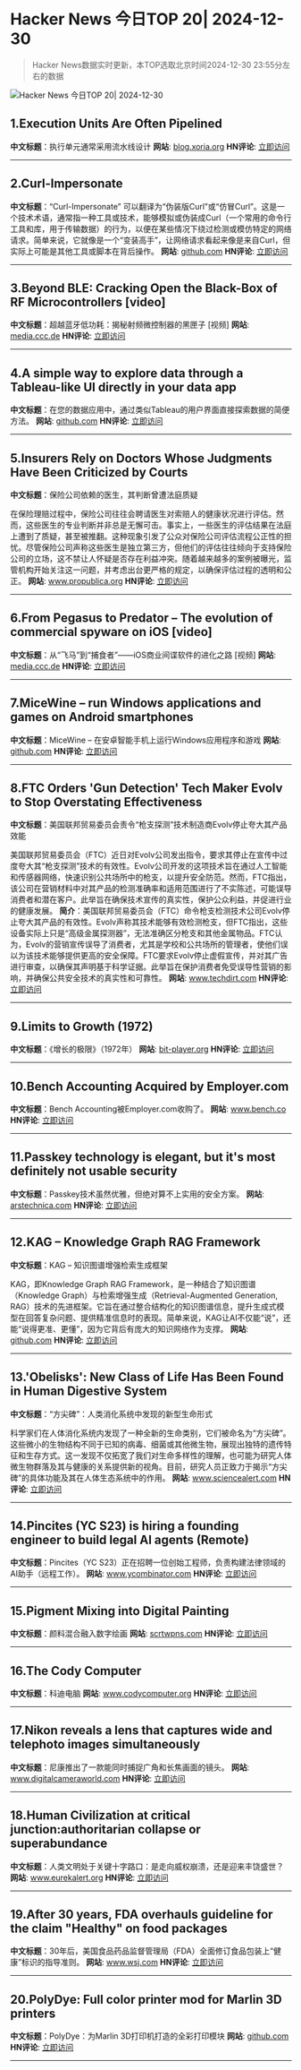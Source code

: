 # Hacker News 今日TOP 20| 2024-12-30

> Hacker News数据实时更新，本TOP选取北京时间2024-12-30 23:55分左右的数据

![Hacker News 今日TOP 20| 2024-12-30](https://img.chuhaix.com/2024/0910_imageFile-1665440404179-628424718_1725901191.png)

## 1.Execution Units Are Often Pipelined
**中文标题**：执行单元通常采用流水线设计
**网站**:  <a href='https://blog.xoria.org/pipelining/' target='_blank' rel='nofollow'>blog.xoria.org</a>
**HN评论**:  <a href='https://news.ycombinator.com/item?id=42520861&utm_source=www.chuhaix.com' target='_blank' rel='nofollow'>立即访问</a>

---

## 2.Curl-Impersonate
**中文标题**：“Curl-Impersonate” 可以翻译为“伪装版Curl”或“仿冒Curl”。这是一个技术术语，通常指一种工具或技术，能够模拟或伪装成Curl（一个常用的命令行工具和库，用于传输数据）的行为，以便在某些情况下绕过检测或模仿特定的网络请求。简单来说，它就像是一个“变装高手”，让网络请求看起来像是来自Curl，但实际上可能是其他工具或脚本在背后操作。
**网站**:  <a href='https://github.com/lexiforest/curl-impersonate' target='_blank' rel='nofollow'>github.com</a>
**HN评论**:  <a href='https://news.ycombinator.com/item?id=42547820&utm_source=www.chuhaix.com' target='_blank' rel='nofollow'>立即访问</a>

---

## 3.Beyond BLE: Cracking Open the Black-Box of RF Microcontrollers [video]
**中文标题**：超越蓝牙低功耗：揭秘射频微控制器的黑匣子 [视频]
**网站**:  <a href='https://media.ccc.de/v/38c3-beyond-ble-cracking-open-the-black-box-of-rf-microcontrollers' target='_blank' rel='nofollow'>media.ccc.de</a>
**HN评论**:  <a href='https://news.ycombinator.com/item?id=42549184&utm_source=www.chuhaix.com' target='_blank' rel='nofollow'>立即访问</a>

---

## 4.A simple way to explore data through a Tableau-like UI directly in your data app
**中文标题**：在您的数据应用中，通过类似Tableau的用户界面直接探索数据的简便方法。
**网站**:  <a href='https://github.com/panel-extensions/panel-graphic-walker' target='_blank' rel='nofollow'>github.com</a>
**HN评论**:  <a href='https://news.ycombinator.com/item?id=42549148&utm_source=www.chuhaix.com' target='_blank' rel='nofollow'>立即访问</a>

---

## 5.Insurers Rely on Doctors Whose Judgments Have Been Criticized by Courts
**中文标题**：保险公司依赖的医生，其判断曾遭法庭质疑

在保险理赔过程中，保险公司往往会聘请医生对索赔人的健康状况进行评估。然而，这些医生的专业判断并非总是无懈可击。事实上，一些医生的评估结果在法庭上遭到了质疑，甚至被推翻。这种现象引发了公众对保险公司评估流程公正性的担忧。尽管保险公司声称这些医生是独立第三方，但他们的评估往往倾向于支持保险公司的立场，这不禁让人怀疑是否存在利益冲突。随着越来越多的案例被曝光，监管机构开始关注这一问题，并考虑出台更严格的规定，以确保评估过程的透明和公正。
**网站**:  <a href='https://www.propublica.org/article/mental-health-insurance-denials-unitedhealthcare-cigna-doctors' target='_blank' rel='nofollow'>www.propublica.org</a>
**HN评论**:  <a href='https://news.ycombinator.com/item?id=42550042&utm_source=www.chuhaix.com' target='_blank' rel='nofollow'>立即访问</a>

---

## 6.From Pegasus to Predator – The evolution of commercial spyware on iOS [video]
**中文标题**：从“飞马”到“捕食者”——iOS商业间谍软件的进化之路 [视频]
**网站**:  <a href='https://media.ccc.de/v/38c3-from-pegasus-to-predator-the-evolution-of-commercial-spyware-on-ios' target='_blank' rel='nofollow'>media.ccc.de</a>
**HN评论**:  <a href='https://news.ycombinator.com/item?id=42546216&utm_source=www.chuhaix.com' target='_blank' rel='nofollow'>立即访问</a>

---

## 7.MiceWine – run Windows applications and games on Android smartphones
**中文标题**：MiceWine – 在安卓智能手机上运行Windows应用程序和游戏
**网站**:  <a href='https://github.com/KreitinnSoftware/MiceWine-Application' target='_blank' rel='nofollow'>github.com</a>
**HN评论**:  <a href='https://news.ycombinator.com/item?id=42547610&utm_source=www.chuhaix.com' target='_blank' rel='nofollow'>立即访问</a>

---

## 8.FTC Orders 'Gun Detection' Tech Maker Evolv to Stop Overstating Effectiveness
**中文标题**：美国联邦贸易委员会责令“枪支探测”技术制造商Evolv停止夸大其产品效能

美国联邦贸易委员会（FTC）近日对Evolv公司发出指令，要求其停止在宣传中过度夸大其“枪支探测”技术的有效性。Evolv公司开发的这项技术旨在通过人工智能和传感器网络，快速识别公共场所中的枪支，以提升安全防范。然而，FTC指出，该公司在营销材料中对其产品的检测准确率和适用范围进行了不实陈述，可能误导消费者和潜在客户。此举旨在确保技术宣传的真实性，保护公众利益，并促进行业的健康发展。
**简介**：美国联邦贸易委员会（FTC）命令枪支检测技术公司Evolv停止夸大其产品的有效性。Evolv声称其技术能够有效检测枪支，但FTC指出，这些设备实际上只是“高级金属探测器”，无法准确区分枪支和其他金属物品。FTC认为，Evolv的营销宣传误导了消费者，尤其是学校和公共场所的管理者，使他们误以为该技术能够提供更高的安全保障。FTC要求Evolv停止虚假宣传，并对其广告进行审查，以确保其声明基于科学证据。此举旨在保护消费者免受误导性营销的影响，并确保公共安全技术的真实性和可靠性。
**网站**:  <a href='https://www.techdirt.com/2024/12/30/ftc-orders-gun-detection-tech-maker-evolv-to-stop-overstating-effectiveness-of-its-glorified-metal-detectors/' target='_blank' rel='nofollow'>www.techdirt.com</a>
**HN评论**:  <a href='https://news.ycombinator.com/item?id=42549857&utm_source=www.chuhaix.com' target='_blank' rel='nofollow'>立即访问</a>

---

## 9.Limits to Growth (1972)
**中文标题**：《增长的极限》（1972年）
**网站**:  <a href='http://bit-player.org/extras/limits/' target='_blank' rel='nofollow'>bit-player.org</a>
**HN评论**:  <a href='https://news.ycombinator.com/item?id=42548000&utm_source=www.chuhaix.com' target='_blank' rel='nofollow'>立即访问</a>

---

## 10.Bench Accounting Acquired by Employer.com
**中文标题**：Bench Accounting被Employer.com收购了。
**网站**:  <a href='https://www.bench.co/' target='_blank' rel='nofollow'>www.bench.co</a>
**HN评论**:  <a href='https://news.ycombinator.com/item?id=42549343&utm_source=www.chuhaix.com' target='_blank' rel='nofollow'>立即访问</a>

---

## 11.Passkey technology is elegant, but it's most definitely not usable security
**中文标题**：Passkey技术虽然优雅，但绝对算不上实用的安全方案。
**网站**:  <a href='https://arstechnica.com/security/2024/12/passkey-technology-is-elegant-but-its-most-definitely-not-usable-security/' target='_blank' rel='nofollow'>arstechnica.com</a>
**HN评论**:  <a href='https://news.ycombinator.com/item?id=42548719&utm_source=www.chuhaix.com' target='_blank' rel='nofollow'>立即访问</a>

---

## 12.KAG – Knowledge Graph RAG Framework
**中文标题**：KAG – 知识图谱增强检索生成框架

KAG，即Knowledge Graph RAG Framework，是一种结合了知识图谱（Knowledge Graph）与检索增强生成（Retrieval-Augmented Generation, RAG）技术的先进框架。它旨在通过整合结构化的知识图谱信息，提升生成式模型在回答复杂问题、提供精准信息时的表现。简单来说，KAG让AI不仅能“说”，还能“说得更准、更懂”，因为它背后有庞大的知识网络作为支撑。
**网站**:  <a href='https://github.com/OpenSPG/KAG' target='_blank' rel='nofollow'>github.com</a>
**HN评论**:  <a href='https://news.ycombinator.com/item?id=42545986&utm_source=www.chuhaix.com' target='_blank' rel='nofollow'>立即访问</a>

---

## 13.'Obelisks': New Class of Life Has Been Found in Human Digestive System
**中文标题**：“方尖碑”：人类消化系统中发现的新型生命形式

科学家们在人体消化系统内发现了一种全新的生命类别，它们被命名为“方尖碑”。这些微小的生物结构不同于已知的病毒、细菌或其他微生物，展现出独特的遗传特征和生存方式。这一发现不仅拓宽了我们对生命多样性的理解，也可能为研究人体微生物群落及其与健康的关系提供新的视角。目前，研究人员正致力于揭示“方尖碑”的具体功能及其在人体生态系统中的作用。
**网站**:  <a href='https://www.sciencealert.com/obelisks-entirely-new-class-of-life-has-been-found-in-the-human-digestive-system' target='_blank' rel='nofollow'>www.sciencealert.com</a>
**HN评论**:  <a href='https://news.ycombinator.com/item?id=42547489&utm_source=www.chuhaix.com' target='_blank' rel='nofollow'>立即访问</a>

---

## 14.Pincites (YC S23) is hiring a founding engineer to build legal AI agents (Remote)
**中文标题**：Pincites（YC S23）正在招聘一位创始工程师，负责构建法律领域的AI助手（远程工作）。
**网站**:  <a href='https://www.ycombinator.com/companies/pincites/jobs' target='_blank' rel='nofollow'>www.ycombinator.com</a>
**HN评论**:  <a href='https://news.ycombinator.com/item?id=42548551&utm_source=www.chuhaix.com' target='_blank' rel='nofollow'>立即访问</a>

---

## 15.Pigment Mixing into Digital Painting
**中文标题**：颜料混合融入数字绘画
**网站**:  <a href='https://scrtwpns.com/mixbox/' target='_blank' rel='nofollow'>scrtwpns.com</a>
**HN评论**:  <a href='https://news.ycombinator.com/item?id=42544437&utm_source=www.chuhaix.com' target='_blank' rel='nofollow'>立即访问</a>

---

## 16.The Cody Computer
**中文标题**：科迪电脑
**网站**:  <a href='https://www.codycomputer.org/' target='_blank' rel='nofollow'>www.codycomputer.org</a>
**HN评论**:  <a href='https://news.ycombinator.com/item?id=42544336&utm_source=www.chuhaix.com' target='_blank' rel='nofollow'>立即访问</a>

---

## 17.Nikon reveals a lens that captures wide and telephoto images simultaneously
**中文标题**：尼康推出了一款能同时捕捉广角和长焦画面的镜头。
**网站**:  <a href='https://www.digitalcameraworld.com/cameras/dash-cams/nikon-reveals-incredible-lens-that-captures-wide-and-telephoto-images-simultaneously' target='_blank' rel='nofollow'>www.digitalcameraworld.com</a>
**HN评论**:  <a href='https://news.ycombinator.com/item?id=42515426&utm_source=www.chuhaix.com' target='_blank' rel='nofollow'>立即访问</a>

---

## 18.Human Civilization at critical junction:authoritarian collapse or superabundance
**中文标题**：人类文明处于关键十字路口：是走向威权崩溃，还是迎来丰饶盛世？
**网站**:  <a href='https://www.eurekalert.org/news-releases/1068196' target='_blank' rel='nofollow'>www.eurekalert.org</a>
**HN评论**:  <a href='https://news.ycombinator.com/item?id=42549917&utm_source=www.chuhaix.com' target='_blank' rel='nofollow'>立即访问</a>

---

## 19.After 30 years, FDA overhauls guideline for the claim "Healthy" on food packages
**中文标题**：30年后，美国食品药品监督管理局（FDA）全面修订食品包装上“健康”标识的指导准则。
**网站**:  <a href='https://www.wsj.com/health/wellness/healthy-food-quiz-fda-4d41ae56' target='_blank' rel='nofollow'>www.wsj.com</a>
**HN评论**:  <a href='https://news.ycombinator.com/item?id=42549739&utm_source=www.chuhaix.com' target='_blank' rel='nofollow'>立即访问</a>

---

## 20.PolyDye: Full color printer mod for Marlin 3D printers
**中文标题**：PolyDye：为Marlin 3D打印机打造的全彩打印模块
**网站**:  <a href='https://github.com/cooljjj33/PolyDye' target='_blank' rel='nofollow'>github.com</a>
**HN评论**:  <a href='https://news.ycombinator.com/item?id=42524555&utm_source=www.chuhaix.com' target='_blank' rel='nofollow'>立即访问</a>

---

